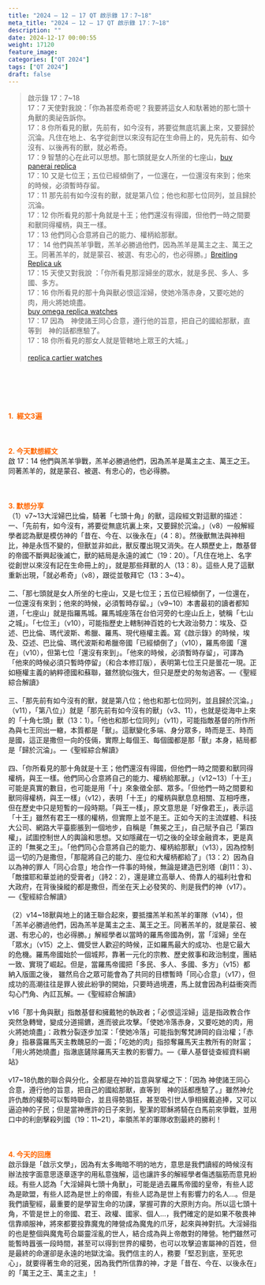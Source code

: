 ```yaml
---
title: "2024 – 12 – 17 QT 啟示錄 17：7~18"
meta_title: "2024 – 12 – 17 QT 啟示錄 17：7~18"
description: ""
date: 2024-12-17 00:00:55
weight: 17120
feature_image: 
categories: ["QT 2024"]
tags: ["QT 2024"]
draft: false
---
```


<blockquote>啟示錄 17：7~18<br />
17：7 天使對我說：「你為甚麼希奇呢？我要將這女人和馱著她的那七頭十角獸的奧祕告訴你。<br />
17：8 你所看見的獸，先前有，如今沒有，將要從無底坑裏上來，又要歸於沉淪。凡住在地上、名字從創世以來沒有記在生命冊上的，見先前有、如今沒有、以後再有的獸，就必希奇。<br />
17：9 智慧的心在此可以思想。那七頭就是女人所坐的七座山，<a href="https://replicamade.io/panerai.html">buy panerai replica</a><br />
17：10 又是七位王；五位已經傾倒了，一位還在，一位還沒有來到；他來的時候，必須暫時存留。<br />
17：11 那先前有如今沒有的獸，就是第八位；他也和那七位同列，並且歸於沉淪。<br />
17：12 你所看見的那十角就是十王；他們還沒有得國，但他們一時之間要和獸同得權柄，與王一樣。<br />
17：13 他們同心合意將自己的能力、權柄給那獸。<br />
17： 14 他們與羔羊爭戰，羔羊必勝過他們，因為羔羊是萬主之主、萬王之王。同著羔羊的，就是蒙召、被選、有忠心的，也必得勝。」<a href="https://replicamade.io/breitling.html">Breitling Replica uk</a><br />
17：15 天使又對我說 ：「你所看見那淫婦坐的眾水，就是多民、多人、多國、多方。<br />
17：16 你所看見的那十角與獸必恨這淫婦，使她冷落赤身，又要吃她的肉，用火將她燒盡。<br />
<a href="https://omegareplicauk.com/">buy omega replica watches</a><br />
17：17 因為　神使諸王同心合意，遵行他的旨意，把自己的國給那獸，直等到　神的話都應驗了。<br />
17：18 你所看見的那女人就是管轄地上眾王的大城。」<br />
<br />
<a href="http://www.toadhallnursery.co.uk/news.html">replica cartier watches</a></blockquote><br />
&nbsp;<br />
<br />
&nbsp;<br />
<br />
<span style="color: #ff6600;" data-darkreader-inline-color=""><strong>1.  經文3遍</strong></span><br />
<br />
&nbsp;<br />
<br />
<span style="color: #ff6600;" data-darkreader-inline-color=""><strong>2. 今天默想經文<br />
</strong></span>啟 17：14 他們與羔羊爭戰，羔羊必勝過他們，因為羔羊是萬主之主、萬王之王。同著羔羊的，就是蒙召、被選、有忠心的，也必得勝。<br />
<br />
&nbsp;<br />
<br />
<strong><span style="color: #ff6600;" data-darkreader-inline-color="">3. 默想分享<br />
</span></strong>（1）v7~13大淫婦巴比倫，騎著「七頭十角」的獸，這段經文對這獸的描述：<br />
一、「先前有，如今沒有，將要從無底坑裏上來，又要歸於沉淪。」（v8）一般解經學者認為獸是模仿神的「昔在、今在、以後永在」（4：8）。然後獸無法與神相比，神是永恆不變的，但獸並非如此，獸反覆出現又消失。在人類歷史上，敵基督的帝國不斷興起後滅亡，獸的結局是永遠的滅亡（19：20）。「凡住在地上、名字從創世以來沒有記在生命冊上的」，就是那些拜獸的人（13：8）。這些人見了這獸重新出現，「就必希奇」（v8），跟從並敬拜它（13：3~4）。<br />
<br />
二、「那七頭就是女人所坐的七座山，又是七位王；五位已經傾倒了，一位還在，一位還沒有來到；他來的時候，必須暫時存留。」（v9~10）本書最初的讀者都知道，「七座山」就是指羅馬城。羅馬城座落在台伯河旁的七座山丘上，號稱「七山之城」。「七位王」（v10），可能指歷史上轄制神百姓的七大政治勢力：埃及、亞述、巴比倫、瑪代波斯、希臘、羅馬、現代極權主義。寫《啟示錄》的時候，埃及、亞述、巴比倫、瑪代波斯和希臘帝國「已經傾倒了」（v10），羅馬帝國「還在」（v10），但第七位「還沒有來到」。「他來的時候，必須暫時存留」，可譯為「他來的時候必須只暫時停留」（和合本修訂版），表明第七位王只是曇花一現。正如極權主義的納粹德國和蘇聯，雖然貌似強大，但只是歷史的匆匆過客。—《聖經綜合解讀》<br />
<br />
三、「那先前有如今沒有的獸，就是第八位；他也和那七位同列，並且歸於沉淪。」（v11），「第八位」）就是「那先前有如今沒有的獸」（v3、11），也就是從海中上來的「十角七頭」獸（13：1）。「他也和那七位同列」（v11），可能指敵基督的所作所為與七王同出一轍，本質都是「獸」。這獸變化多端、身分眾多，時而是王、時而是國，這正是撒但一向的伎倆，實際上每個王、每個國都是那「獸」本身，結局都是「歸於沉淪」。—《聖經綜合解讀》<br />
<br />
四、「你所看見的那十角就是十王；他們還沒有得國，但他們一時之間要和獸同得權柄，與王一樣。他們同心合意將自己的能力、權柄給那獸。」（v12~13）「十王」可能是真實的數目，也可能是用「十」來象徵全部、眾多。「但他們一時之間要和獸同得權柄，與王一樣」（v12），表明「十王」的權柄與獸息息相關、互相呼應，但在歷史中只是短暫的一段時期。「與王一樣」，原文意思是「好像君王」，表示這「十王」雖然有君王一樣的權柄，但實際上並不是王。正如今天的主流媒體、科技大公司、網路大平臺膨脹到一個地步，自稱是「無冕之王」，自己賦予自己「第四權」，試圖控制世人的輿論和思想。又如隱藏在一切之後的全球金融資本，更是真正的「無冕之王」。「他們同心合意將自己的能力、權柄給那獸」（v13），因為控制這一切的乃是撒但，「那龍將自己的能力、座位和大權柄都給了」（13：2）因為自以為神的罪人「同心合意」地合作一件事的時候，無論是建造巴別塔（創11：3）、「敵擋耶和華並祂的受膏者」（詩2：2），還是建立高舉人、倚靠人的福利社會和大政府，在背後操縱的都是撒但，而坐在天上必發笑的、則是我們的神（v17）。—《聖經綜合解讀》<br />
<br />
（2）v14~18獸與地上的諸王聯合起來，要抵擋羔羊和羔羊的軍隊（v14），但「羔羊必勝過他們，因為羔羊是萬主之主、萬王之王。同著羔羊的，就是蒙召、被選、有忠心的，也必得勝。」解經學者以當時的羅馬帝國為例，當「淫婦」坐在「眾水」（v15）之上、備受世人歡迎的時候，正如羅馬最大的成功、也是它最大的危機。羅馬帝國始於一個城邦，靠著一元化的宗教、歷史敘事和政治制度，團結一致、實現了崛起。但是，當羅馬帝國把「多民、多人、多國、多方」（v15）都納入版圖之後， 雖然烏合之眾可能會為了共同的目標暫時「同心合意」（v17），但成功的高潮往往是罪人彼此紛爭的開始，只要時過境遷，馬上就會因為利益衝突而勾心鬥角、內訌瓦解。—《聖經綜合解讀》<br />
<br />
v16「那十角與獸」指敵基督和擁戴牠的執政者；「必恨這淫婦」這是指政教合作突然急轉彎，變成分道揚鑣，進而彼此攻擊。「使她冷落赤身，又要吃她的肉，用火將她燒盡」：政教分裂逐步加深：「使她冷落」可能指剝奪梵諦岡的自治權；「赤身」指暴露羅馬天主教醜惡的一面；「吃她的肉」指掠奪羅馬天主教所有的財富；「用火將她燒盡」指澈底鏟除羅馬天主教的影響力。—《華人基督徒查經資料網站》<br />
<br />
v17~18仇敵的聯合與分化，全都是在神的旨意與掌權之下：「因為 神使諸王同心合意，遵行他的旨意，把自己的國給那獸，直等到　神的話都應驗了。」雖然神允許仇敵的權勢可以暫時聯合，並且得勢猖狂，甚至吸引世人爭相擁戴追捧，又可以逼迫神的子民；但是當神應許的日子來到，聖潔的耶穌將騎在白馬前來爭戰，並用口中的利劍擊殺列國（19：11~21），率領羔羊的軍隊收割最終的勝利！<br />
<br />
&nbsp;<br />
<br />
<strong style="font-size: inherit;"><span style="color: #ff6600;" data-darkreader-inline-color="">4. 今天的回應<br />
</span></strong>啟示錄是「啟示文學」，因為有太多晦暗不明的地方，意思是我們讀經的時候沒有辦法按字面意思逐章逐字的用私意強解，這也讓許多的解經學者傷透腦筋而意見紛歧。有些人認為「大淫婦與七頭十角獸」，可能是過去羅馬帝國的皇帝，有些人認為是歐盟，有些人認為是世上的帝國，有些人認為是世上有影響力的名人…。但是我們讀聖經，最重要的是學習生命的功課，掌握可靠的大原則方向。所以這七頭十角，不管是世上的帝國、君王、政權、國家、個人…，我們確定的是如果不敬畏神信靠順服神，將來都要投靠魔鬼的陣營成為魔鬼的爪牙，起來與神對抗。大淫婦指的也是整個與魔鬼苟合屬靈淫亂的世人，結合成為與上帝敵對的陣營。牠們雖然可能暫時囂張一段時間，甚至可以得到世界的權勢，也可以攻擊迫害屬神的百姓，但是最終的命運卻是永遠的地獄沈淪。我們信主的人，務要「堅忍到底，至死忠心」，就要得著生命的冠冕，因為我們所信靠的神，才是「昔在、今在、以後永在」的「萬王之王、萬主之主」！<br />
<br />
&nbsp;
        